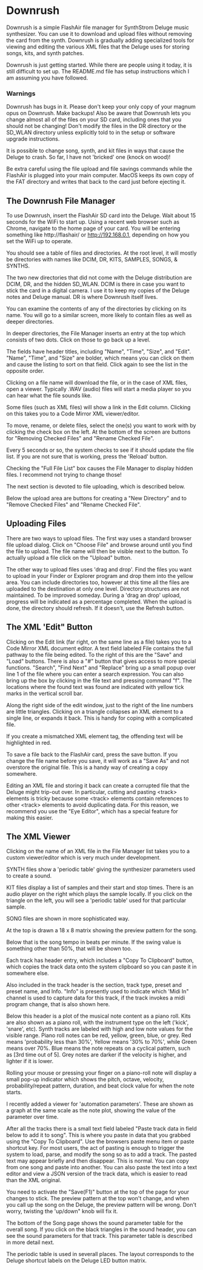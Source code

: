 # Downrush
Downrush is a simple FlashAir file manager for SynthStrom Deluge music synthesizer. You can use it to download and upload files
without removing the card from the synth. Downrush is gradually adding specialized tools for viewing and editing the various XML
files that the Deluge uses for storing songs, kits, and synth patches.

Downrush is just getting started. While there are people using it today, it is still difficult to set up. The README.md file has setup
instructions which I am assuming you have followed.

### Warnings
Downrush has bugs in it. Please don't keep your only copy of your magnum opus on Downrush. Make backups! Also be aware that Downrush lets you change almost all of the files on your SD card,
including ones that you should not be changing! Don't modify the files in the DR directory or the SD_WLAN directory unless explicitly told to in the setup or software upgrade instructions.

It is possible to change song, synth, and kit files in ways that cause the Deluge to crash. So far, I have not 'bricked' one (knock on wood)!

Be extra careful using the file upload and file savings commands while the FlashAir is plugged into your main computer. MacOS keeps its own copy of the FAT directory and writes that back to the card just before ejecting it.

## The Downrush File Manager

To use Downrush, insert the FlashAir SD card into the Deluge. Wait about 15 seconds for the WiFi to start up. Using a recent web browser such as Chrome, navigate to the home page of your card. You will be entering something like
http://flashair/ or http://192.168.0.1, depending on how you set the WiFi up to operate.

You should see a table of files and directories. At the root level, it will mostly be directories with names like DCIM, DR, KITS, SAMPLES, SONGS, & SYNTHS.

The two new directories that did not come with the Deluge distribution are DCIM, DR, and the hidden SD_WLAN. DCIM is there in case you want to stick the card in a digital camera. I use it to keep my copies of the
Deluge notes and Deluge manual. DR is where Downrush itself lives.

You can examine the contents of any of the directories by clicking on its name. You will go to a similar screen, more likely to contain files as well as deeper directories.

In deeper directories, the File Manager inserts an entry at the top which consists of two dots. Click on those to go back up a level.

The fields have header titles, including "Name", "Time", "Size", and "Edit". "Name", "Time", and "Size" are bolder, which means you can click on them and cause the listing to sort on that field. Click again to see the list in the opposite order.

Clicking on a file name will download the file, or in the case of XML files, open a viewer. Typically .WAV (audio) files will start a media player so you can hear what the file sounds like.
 
Some files (such as XML files) will show a link in the Edit column. Clicking on this takes you to a Code Mirror XML viewer/editor.

To move, rename, or delete files, select the one(s) you want to work with by clicking the check box on the left. At the bottom of the screen are buttons for "Removing Checked Files" and "Rename Checked File".

Every 5 seconds or so, the system checks to see if it should update the file list. If you are not sure that is working, press the 'Reload' button.

Checking the "Full File List" box causes the File Manager to display hidden files. I recommend not trying to change those!

The next section is devoted to file uploading, which is described below.

Below the upload area are buttons for creating a "New Directory" and to "Remove Checked Files" and "Rename Checked File".


## Uploading Files

There are two ways to upload files. The first way uses a standard browser file upload dialog. Click on "Choose File" and browse around until you find the file to upload. The file name will then be visible next to the button. To actually upload a file
click on the "Upload" button.

The other way to upload files uses 'drag and drop'. Find the files you want to upload in your Finder or Explorer program and drop them into the yellow area. You can include directories too, however at this time all the files are uploaded to the destination at only one level. Directory structures are not maintained. To be improved someday.
During a 'drag an drop' upload, progress will be indicated as a percentage completed. When the upload is done, the directory should refresh. If it doesn't, use the Refresh button.

## The XML 'Edit" Button

Clicking on the Edit link (far right, on the same line as a file) takes you to a Code Mirror XML document editor. A text field labeled File contains the full pathway to the file being edited. To the right of this are the "Save" and "Load" buttons. There is also a "#" button that gives access to more special functions. "Search", "Find Next" and "Replace" 
bring up a small popup over line 1 of the file where you can enter a search expression. You can also bring up the box by clicking in the file text and pressing command "f". The locations where the found text was found are indicated with yellow tick marks in the vertical scroll bar.

Along the right side of the edit window, just to the right of the line numbers are little triangles. Clicking on a triangle collapses an XML element to a single line, or expands it back. This is handy for coping with a complicated file.

If you create a mismatched XML element tag, the offending text will be highlighted in red.

To save a file back to the FlashAir card, press the save button. If you change the file name before you save, it will work as a "Save As" and not overstore the original file. This is a handy way of creating a copy somewhere.

Editing an XML file and storing it back can create a corrupted file that the Deluge might trip-out over. In particular, cutting and pasting &lt;track&gt; elements is tricky because some &lt;track&gt;  elements contain references to other &lt;track&gt; elements to avoid duplicating data. For this reason, we recommend you use the "Eye Editor", which has a special feature for making this easier.

## The XML Viewer

Clicking on the name of an XML file in the File Manager list takes you to a custom viewer/editor which is very much under development.

SYNTH files show a 'periodic table' giving the synthesizer parameters used to create a sound.

KIT files display a list of samples and their start and stop times. There is an audio player on the right which plays the sample locally. If you click on the triangle on the left, you will see
a 'periodic table' used for that particular sample.

SONG files are shown in more sophisticated way.

At the top is drawn a 18 x 8 matrix showing the preview pattern for the song.

Below that is the song tempo in beats per minute. If the swing value is something other than 50%, that will be shown too.

Each track has header entry, which includes a "Copy To Clipboard" button, which copies the track data onto the system clipboard so you can paste it in somewhere else.

Also included in the track header is the section, track type, preset and preset name, and Info.
"Info" is presently used to indicate which 'Midi In" channel is used to capture data for this track, if the track invokes a midi program change, that is also shown here.

Below this header is a plot of the musical note content as a piano roll. Kits are also shown as a piano roll, with the instrument type on the left ('kick', 'snare', etc).
Synth tracks are labeled with high and low note values for the visible range. Piano roll notes can be red, yellow, green, blue, or grey. Red means 'probability less than 30%', Yellow means '30% to 70%', while Green means over 70%. Blue means the note repeats on a cyclical pattern, such as [3rd time out of 5].
Grey notes are darker if the velocity is higher, and lighter if it is lower.

Rolling your mouse or pressing your finger on a piano-roll note will display a small pop-up indicator which shows the pitch, octave, velocity, probability/repeat pattern, duration, and beat clock value for when the note starts.

I recently added a viewer for 'automation parameters'. These are shown as a graph at the same scale as the note plot, showing the value of the parameter over time.

After all the tracks there is a small text field labeled "Paste track data in field below to add it to song". This is where you paste in data that you grabbed using the "Copy To Clipboard". Use the browsers paste menu item or paste shortcut key.
For most users, the act of pasting is enough to trigger the system to load, parse, and modify the song so as to add a track. The pasted text may appear briefly and then disappear. This is normal.
You can copy from one song and paste into another. You can also paste the text into a text editor and view a JSON version of the track data, which is easier to read than the XML original.

You need to activate the "Save(F1)" button at the top of the page for your changes to stick. The preview pattern at the top won't change, and when you call up the song on the Deluge, the preview pattern will be wrong. Don't worry, twisting the 'up/down" knob will fix it.

The bottom of the Song page shows the sound parameter table for the overall song. If you click on the black triangles in the sound header, you can see the sound parameters for that track. This parameter table is described in more detail next.

The periodic table is used in severall places. The layout corresponds to the Deluge shortcut labels on the Deluge LED button matrix.

